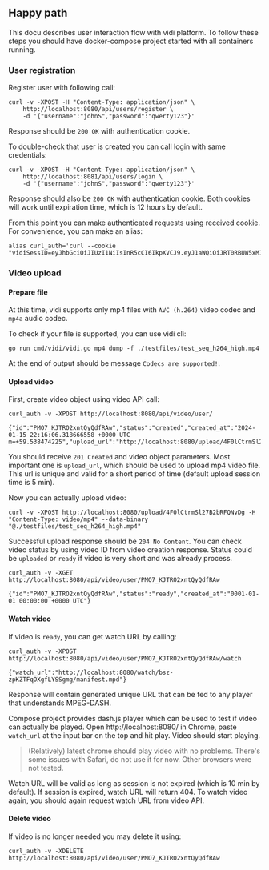 ## Happy path

This docu describes user interaction flow with vidi platform. To follow these steps you should have docker-compose project started with all containers running.

### User registration

Register user with following call:
```shell
curl -v -XPOST -H "Content-Type: application/json" \
    http://localhost:8080/api/users/register \
    -d '{"username":"johnS","password":"qwerty123"}'
```

Response should be `200 OK` with authentication cookie.

To double-check that user is created you can call login with same credentials:

```shell
curl -v -XPOST -H "Content-Type: application/json" \
    http://localhost:8081/api/users/login \
    -d '{"username":"johnS","password":"qwerty123"}'
```

Response should also be `200 OK` with authentication cookie. Both cookies will work until expiration time, which is 12 hours by default.

From this point you can make authenticated requests using received cookie. For convenience, you can make an alias:

```shell
alias curl_auth='curl --cookie "vidiSessID=eyJhbGciOiJIUzI1NiIsInR5cCI6IkpXVCJ9.eyJ1aWQiOiJRT0RBUW5xM1NkNjg2bmtsQ1RHZkhnIiwibmFtZSI6ImpvaG5TIiwiZXhwIjoxNzA1MTg2MjgyfQ.KnwB89hW9tQRvW18e_Xno45nvc_7aMcJimJ2ehVuMIM"'
```

### Video upload

#### Prepare file

At this time, vidi supports only mp4 files with `AVC (h.264)` video codec and `mp4a` audio codec. 

To check if your file is supported, you can use vidi cli:
```shell
go run cmd/vidi/vidi.go mp4 dump -f ./testfiles/test_seq_h264_high.mp4
```
At the end of output should be message `Codecs are supported!`.

#### Upload video

First, create video object using video API call:
```shell
curl_auth -v -XPOST http://localhost:8080/api/video/user/
```
```shell
{"id":"PMO7_KJTRO2xntQyQdfRAw","status":"created","created_at":"2024-01-15 22:16:06.318666558 +0000 UTC m=+59.538474225","upload_url":"http://localhost:8080/upload/4F0lCtrmSl27B2bRFQNvDg"}
```
You should receive `201 Created` and video object parameters. Most important one is `upload_url`, which should be used to upload mp4 video file. This url is unique and valid for a short period of time (default upload session time is 5 min).

Now you can actually upload video:

```shell
curl -v -XPOST http://localhost:8080/upload/4F0lCtrmSl27B2bRFQNvDg -H "Content-Type: video/mp4" --data-binary "@./testfiles/test_seq_h264_high.mp4"
```

Successful upload response should be `204 No Content`. You can check video status by using video ID from video creation response. Status could be `uploaded` or `ready` if video is very short and was already process.

```shell
curl_auth -v -XGET http://localhost:8080/api/video/user/PMO7_KJTRO2xntQyQdfRAw
```
```shell
{"id":"PMO7_KJTRO2xntQyQdfRAw","status":"ready","created_at":"0001-01-01 00:00:00 +0000 UTC"}
```

#### Watch video

If video is `ready`, you can get watch URL by calling:
```shell
curl_auth -v -XPOST http://localhost:8080/api/video/user/PMO7_KJTRO2xntQyQdfRAw/watch
```
```shell
{"watch_url":"http://localhost:8080/watch/bsz-zpKZTFqOXgfLYSSgmg/manifest.mpd"}
```

Response will contain generated unique URL that can be fed to any player that understands MPEG-DASH.

Compose project provides dash.js player which can be used to test if video can actually be played. Open http://localhost:8080/ in Chrome, paste `watch_url` at the input bar on the top and hit play. Video should start playing.

> (Relatively) latest chrome should play video with no problems. There's some issues with Safari, do not use it for now. Other browsers were not tested.

Watch URL will be valid as long as session is not expired (which is 10 min by default). If session is expired, watch URL will return 404. To watch video again, you should again request watch URL from video API.

#### Delete video

If video is no longer needed you may delete it using:
```shell
curl_auth -v -XDELETE http://localhost:8080/api/video/user/PMO7_KJTRO2xntQyQdfRAw
```
